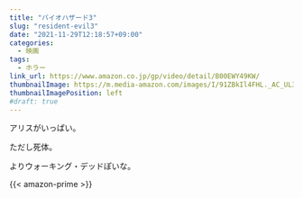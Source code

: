 ```yaml
---
title: "バイオハザード3"
slug: "resident-evil3"
date: "2021-11-29T12:18:57+09:00"
categories:
  - 映画
tags:
  - ホラー
link_url: https://www.amazon.co.jp/gp/video/detail/B00EWY49KW/
thumbnailImage: https://m.media-amazon.com/images/I/91ZBkIl4FHL._AC_UL320_.jpg
thumbnailImagePosition: left
#draft: true
---
```

アリスがいっぱい。
<!--more-->
ただし死体。

よりウォーキング・デッドぽいな。

{{< amazon-prime >}}
